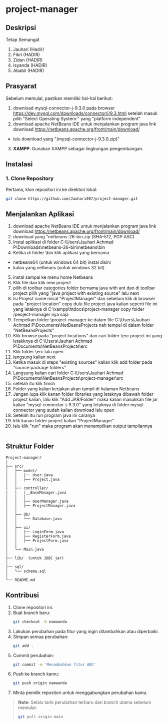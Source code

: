 # project-manager

## Deskripsi
Tetap Semangat
1. Jauhari (Hadir)
2. Fikri (HADIR)
3. Zidan (HADIR)
4. Isyanda (HADIR)
5. Ababil (HADIR)

## Prasyarat
Sebelum memulai, pastikan memiliki hal-hal berikut:
1. download mysql-connector-j-9.3.0 pada browser  https://dev.mysql.com/downloads/connector/j/9.3.html setelah masuk pilih "Select Operating System:" yang "platform independent" 
2. download apache NetBeans IDE untuk menjalankan program java
link download https://netbeans.apache.org/front/main/download/ 
- lalu download yang "(mysql-connector-j-9.3.0.zip)"
3. **XAMPP**: Gunakan XAMPP sebagai lingkungan pengembangan.

## Instalasi

### 1. Clone Repository
Pertama, klon repositori ini ke direktori lokal:
```bash
git clone https://github.com/Jauhari007/project-manager.git
```


## Menjalankan Aplikasi

1. download apache NetBeans IDE untuk menjalankan program java
link download https://netbeans.apache.org/front/main/download/ 
2. download yang "netbeans-26-bin.zip (SHA-512, PGP ASC)
3. Instal aplikasi di folder C:\Users\Jauhari Achmad P\Downloads\netbeans-26-bin\netbeans\bin
4. Ketika di folder \bin klik aplikasi yang bernama 
- netbeans64 (untuk windows 64 bit) instal disini
- kalau yang netbeans (untuk windows 32 bit)
5. instal sampai ke menu home Netbeans
6. Klik file dan klik new project
7. pilih di toolbar categories folder bernama java with ant dan di toolbar project pilih yang "java project with existing source" lalu next
8. Isi Project name misal  "ProjectManager" dan sebelum klik di browser pada "project location" copy dulu file project java kalian seperti file ini yang letaknya di C:\xampp\htdocs\project-manager copy folder /peoject-manager nya saja
9. Tempelkan folder \project-manager ke dalam file C:\Users\Jauhari Achmad P\Documents\NetBeansProjects nah tempel di dalam folder "NetBeansProjects"
10. Klik browse pada "project locations" dan cari folder \erc project ini yang letakknya di C:\Users\Jauhari Achmad P\Documents\NetBeansProjects\erc 
11. Klik folder \erc lalu open
12. langsung kalian next 
13. Ketika masuk di steps "existing sources" kalian klik add folder pada "source package folders" 
14. Langsung kalian cari folder C:\Users\Jauhari Achmad P\Documents\NetBeansProjects\project-manager\src 
15. setelah itu klik finish
16. Folder yang kalian kerjakan akan tampil di halaman Netbeans 
17. Jangan lupa klik kanan folder libraries yang letaknya dibawah folder project kalian, lalu klik "Add JAR/Folder"
maka kalian masukkan file jar kalian "mysql-connector-j-9.3.0" yang letaknya di folder mysql-connector yang sudah kalian download lalu open
18. Setelah itu run program java ini caranya
19. klik kanan folder project kalian "ProjectManager"
20. lalu klik "run" maka program akan menampilkan output tampilannya
   ```

   ```

## Struktur Folder
```
Project-manager/
│
├── src/
│   ├── model/
│   │   ├── User.java
│   │   ├── Project.java
│   │
│   ├── controller/
|   |   |__BaseManager.java
|   |   |
│   │   ├── UserManager.java
│   │   ├── ProjectManager.java
│   │
│   ├── db/
│   │   └── Database.java
│   │
│   ├── ui/
│   │   ├── LoginForm.java
│   │   ├── RegisterForm.java
│   │   ├── ProjectForm.java
│   │
│   └── Main.java
│
├── lib/  (untuk JDBC jar)
│
├── sql/
│   └── schema.sql
│
└── README.md
```

## Kontribusi
1. Clone repositori ini.
2. Buat branch baru:
   ```bash
   git checkout -b namaanda
   ```
3. Lakukan perubahan pada fitur yang ingin ditambahkan atau diperbaiki.
4. Simpan semua perubahan:
   ```bash
   git add .
   ```
5. Commit perubahan:
   ```bash
   git commit -m 'Menambahkan fitur ABC'
   ```
6. Push ke branch kamu:
   ```bash
   git push origin namaanda
   ```
7. Minta pemilik repositori untuk menggabungkan perubahan kamu.

> **Note**: Selalu tarik perubahan terbaru dari branch utama sebelum memulai:
> ```bash
> git pull origin main
> ```


